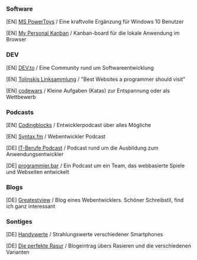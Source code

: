 ### Software
[EN] [MS PowerToys](https://github.com/microsoft/PowerToys/releases/) / Eine kraftvolle Ergänzung für Windows 10 Benutzer

[EN] [My Personal Kanban](https://greggigon.github.io/my-personal-kanban/) / Kanban-board für die lokale Anwendung im Browser

### DEV
[EN] [DEV.to](https://dev.to) / Eine Community rund um Softwareentwicklung

[EN] [Tolinskis Linksammlung](https://github.com/stolinski/Best-websites-a-programmer-should-visit) / "Best Websites a programmer should visit"

[EN] [codewars](https://www.codewars.com/) / Kleine Aufgaben (Katas) zur Entspannung oder als Wettbewerb

### Podcasts
[EN] [Codingblocks](https://www.codingblocks.net/) / Entwicklerpodcast über alles Mögliche

[EN] [Syntax.fm](https://syntax.fm/) / Webentwickler Podcast

[DE] [IT-Berufe Podcast](https://it-berufe-podcast.de/category/podcast/) / Podcast rund um die Ausbildung zum Anwendungsentwickler

[DE] [programmier.bar](https://programmier.bar/) / Ein Podcast um ein Team, das webbasierte Spiele und Webseiten entwickelt

### Blogs
[DE] [Greatestview](https://greatestview.de/) / Blog eines Webentwicklers. Schöner Schreibstil, find ich ganz interessant

### Sontiges

[DE] [Handywerte](https://handywerte.de/) / Strahlungswerte verschiedener Smartphones

[DE] [Die perfekte Rasur](https://nichtinseattle.de/die-perfekte-rasur) / Blogeintrag übers Rasieren und die verschiedenen Varianten